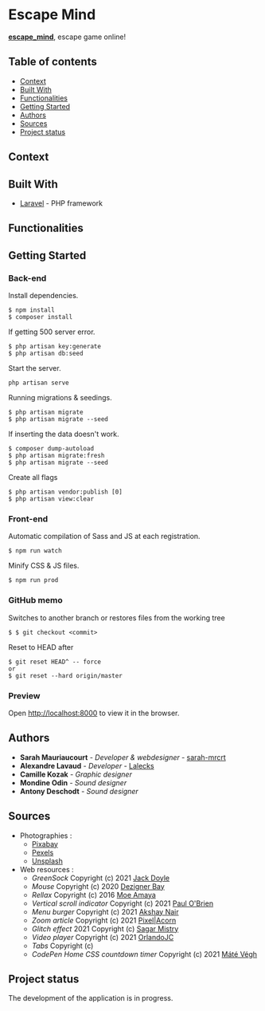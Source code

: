 # Escape Mind
**[escape_mind](https://escapemind.sarahmauriaucourt.fr/)**, escape game online!

## Table of contents
* [Context](#context)
* [Built With](#built-with)
* [Functionalities](#functionalities)
* [Getting Started](#getting-started)
* [Authors](#authors)
* [Sources](#sources)
* [Project status](#project-status)

## Context

## Built With

* [Laravel](https://laravel.com/) - PHP framework

## Functionalities

## Getting Started
### Back-end
Install dependencies.
```
$ npm install
$ composer install
```

If getting 500 server error.
```
$ php artisan key:generate
$ php artisan db:seed
```

Start the server.
```
php artisan serve
```

Running migrations & seedings.
```shell
$ php artisan migrate
$ php artisan migrate --seed
```

If inserting the data doesn't work.

```shell
$ composer dump-autoload 
$ php artisan migrate:fresh
$ php artisan migrate --seed
```

Create all flags
```shell
$ php artisan vendor:publish [0]
$ php artisan view:clear
```

### Front-end
Automatic compilation of Sass and JS at each registration.
```shell
$ npm run watch
```

Minify CSS & JS files.
```shell
$ npm run prod
```

### GitHub memo
Switches to another branch or restores files from the working tree
```shell
$ $ git checkout <commit>
```

Reset to HEAD after
```shell
$ git reset HEAD^ -- force
or
$ git reset --hard origin/master
```

### Preview
Open [http://localhost:8000](http://localhost:8000) to view it in the browser.

## Authors

* **Sarah Mauriaucourt** - *Developer & webdesigner* - [sarah-mrcrt](https://github.com/sarah-mrcrt)
* **Alexandre Lavaud** - *Developer* - [Lalecks](https://github.com/Lalecks)
* **Camille Kozak** - *Graphic designer*
* **Mondine Odin** - *Sound designer* 
* **Antony Deschodt** - *Sound designer*

## Sources
* Photographies : 
    - [Pixabay](https://pixabay.com/)
    - [Pexels](https://www.pexels.com/)
    - [Unsplash](https://unsplash.com/)
* Web resources :
    - *GreenSock* Copyright (c) 2021 [Jack Doyle](https://greensock.com/standard-license)
    - *Mouse* Copyright (c) 2020 [Dezigner Bay](https://www.youtube.com/watch?v=_UR74tkspqc)
    - *Rellax* Copyright (c) 2016 [Moe Amaya](https://github.com/dixonandmoe/rellax)
    - *Vertical scroll indicator* Copyright (c) 2021 [Paul O'Brien](https://codepen.io/paulobrien/pen/JWdoXm)
    - *Menu burger* Copyright (c) 2021 [Akshay Nair](https://codepen.io/phenax/pen/Wrjgmx)
    - *Zoom article* Copyright (c) 2021 [Pixel|Acorn](https://codepen.io/pixelacorn/pen/eNObea)
    - *Glitch effect* 2021 Copyright (c) [Sagar Mistry](https://codepen.io/sbmistry/pen/LYPZYMy)
    - *Video player* Copyright (c) 2021 [OrlandoJC](https://github.com/OrlandoJC/videoPlayer)
    - *Tabs* Copyright (c)
    - *CodePen Home CSS countdown timer* Copyright (c) 2021 [Máté Végh](https://codepen.io/matevegh/pen/GZVqLL)

## Project status
The development of the application is in progress.